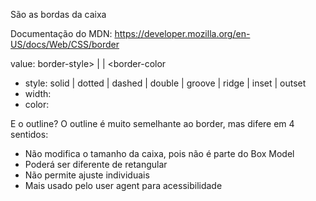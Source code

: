 São as bordas da caixa

Documentação do MDN: https://developer.mozilla.org/en-US/docs/Web/CSS/border

value: border-style> | <border-width> | <border-color

- style: solid | dotted | dashed | double | groove | ridge | inset | outset
- width: <length>
- color: <color>

E o outline?
O outline é muito semelhante ao border, mas difere em 4 sentidos:

- Não modifica o tamanho da caixa, pois não é parte do Box Model
- Poderá ser diferente de retangular
- Não permite ajuste individuais
- Mais usado pelo user agent para acessibilidade
